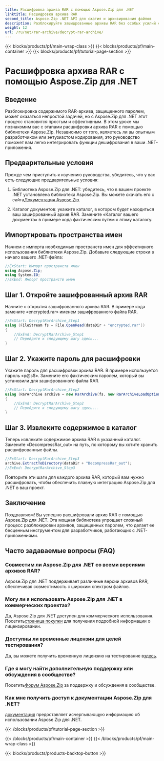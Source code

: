```yaml
---
title: Расшифровка архива RAR с помощью Aspose.Zip для .NET
linktitle: Расшифровка архива RAR
second_title: Aspose.Zip .NET API для сжатия и архивирования файлов
description: Разблокируйте зашифрованные архивы RAR без особых усилий с помощью Aspose.Zip для .NET. Следуйте нашему пошаговому руководству для плавной интеграции и эффективного дешифрования.
weight: 12
url: /ru/net/rar-archive/decrypt-rar-archive/
---
```


{{< blocks/products/pf/main-wrap-class >}}
{{< blocks/products/pf/main-container >}}
{{< blocks/products/pf/tutorial-page-section >}}

# Расшифровка архива RAR с помощью Aspose.Zip для .NET


## Введение

Разблокировка содержимого RAR-архива, защищенного паролем, может оказаться непростой задачей, но с Aspose.Zip для .NET этот процесс становится простым и эффективным. В этом уроке мы познакомим вас с этапами расшифровки архива RAR с помощью библиотеки Aspose.Zip. Независимо от того, являетесь ли вы опытным разработчиком или энтузиастом кодирования, это руководство поможет вам легко интегрировать функции дешифрования в ваши .NET-приложения.

## Предварительные условия

Прежде чем приступить к изучению руководства, убедитесь, что у вас есть следующие предварительные условия:

1.  Библиотека Aspose.Zip для .NET: убедитесь, что в вашем проекте .NET установлена библиотека Aspose.Zip. Вы можете скачать его с сайта[Документация Aspose.Zip](https://reference.aspose.com/zip/net/).

2. Каталог документов: укажите каталог, в котором будет находиться ваш зашифрованный архив RAR. Замените «Каталог вашего документа» в примере кода фактическим путем к этому каталогу.

## Импортировать пространства имен

Начнем с импорта необходимых пространств имен для эффективного использования библиотеки Aspose.Zip. Добавьте следующие строки в начало вашего .NET-файла:

```csharp
//ExStart: Импорт пространств имен
using Aspose.Zip;
using System.IO;
//ExEnd: Импорт пространств имен
```

## Шаг 1. Откройте зашифрованный архив RAR

Начните с открытия зашифрованного архива RAR. В примере кода замените «encrypted.rar» именем зашифрованного файла RAR.

```csharp
//ExStart: DecryptRarArchive_Step1
using (FileStream fs = File.OpenRead(dataDir + "encrypted.rar"))
{
    //ExEnd: DecryptRarArchive_Step1
    // Перейдите к следующему шагу здесь...
}
```

## Шаг 2. Укажите пароль для расшифровки

Укажите пароль для расшифровки архива RAR. В примере используется пароль «p@s$». Замените его фактическим паролем, который вы установили для зашифрованного файла RAR.

```csharp
//ExStart: DecryptRarArchive_Step2
using (RarArchive archive = new RarArchive(fs, new RarArchiveLoadOptions() { DecryptionPassword = "p@s$" }))
{
    //ExEnd: DecryptRarArchive_Step2
    // Перейдите к следующему шагу здесь...
}
```

## Шаг 3. Извлеките содержимое в каталог

Теперь извлеките содержимое архива RAR в указанный каталог. Замените «DecompressRar_out» на путь, по которому вы хотите хранить расшифрованные файлы.

```csharp
//ExStart: DecryptRarArchive_Step3
archive.ExtractToDirectory(dataDir + "DecompressRar_out");
//ExEnd: DecryptRarArchive_Step3
```

Повторите эти шаги для каждого архива RAR, который вам нужно расшифровать, чтобы обеспечить плавную интеграцию Aspose.Zip для .NET в ваш проект.

## Заключение

Поздравляем! Вы успешно расшифровали архив RAR с помощью Aspose.Zip для .NET. Эта мощная библиотека упрощает сложный процесс разблокировки архивов, защищенных паролем, что делает ее бесценным инструментом для разработчиков, работающих с .NET-приложениями.

## Часто задаваемые вопросы (FAQ)

### Совместим ли Aspose.Zip для .NET со всеми версиями архивов RAR?
Aspose.Zip для .NET поддерживает различные версии архивов RAR, обеспечивая совместимость с широким спектром файлов.

### Могу ли я использовать Aspose.Zip для .NET в коммерческих проектах?
 Да, Aspose.Zip для .NET доступен для коммерческого использования. Посетить[страница покупки](https://purchase.aspose.com/buy) для получения подробной информации о лицензировании.

### Доступны ли временные лицензии для целей тестирования?
 Да, вы можете получить временную лицензию на тестирование в[здесь](https://purchase.aspose.com/temporary-license/).

### Где я могу найти дополнительную поддержку или обсуждения в сообществе?
 Посетить[Форум Aspose.Zip](https://forum.aspose.com/c/zip/37) за поддержку и обсуждения в сообществе.

### Как мне получить доступ к документации Aspose.Zip для .NET?
[документация](https://reference.aspose.com/zip/net/) предоставляет исчерпывающую информацию об использовании Aspose.Zip для .NET.

{{< /blocks/products/pf/tutorial-page-section >}}

{{< /blocks/products/pf/main-container >}}
{{< /blocks/products/pf/main-wrap-class >}}

{{< blocks/products/products-backtop-button >}}

